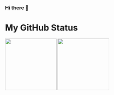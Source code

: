 ### Hi there 👋

<!--
**Nusk-Rbb/Nusk-Rbb** is a ✨ _special_ ✨ repository because its `README.md` (this file) appears on your GitHub profile.

Here are some ideas to get you started:

- 🔭 I’m currently working on ...
- 🌱 I’m currently learning ...
- 👯 I’m looking to collaborate on ...
- 🤔 I’m looking for help with ...
- 💬 Ask me about ...
- 📫 How to reach me: ...
- 😄 Pronouns: ...
- ⚡ Fun fact: ...
-->

# My GitHub Status
<a href="https://github.com/tocoteron">
  <img align="left" height="170px" src="https://github-readme-stats.vercel.app/api?username=Nusk-Rbb&count_private=true&show_icons=true&theme=dracula" />
</a>
<a href="https://github.com/tocoteron">
  <img align="left" height="170px" src="https://github-readme-stats.vercel.app/api/top-langs/?username=Nusk-Rbb&layout=compact&theme=dracula" />
</a>
